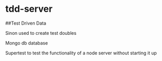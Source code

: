 # tdd-server

##Test Driven Data 


Sinon used to create test doubles

Mongo db database 

Supertest to test the functionality of a node server without starting it up 
